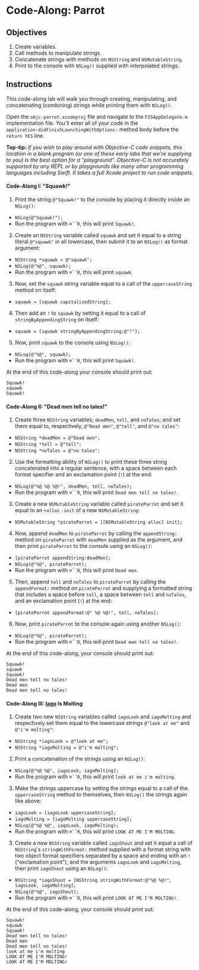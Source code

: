 # Code-Along: Parrot

## Objectives

1. Create variables.
2. Call methods to manipulate strings.
3. Concatenate strings with methods on `NSString` and `NSMutableString`.
3. Print to the console with `NSLog()` supplied with interpolated strings.

## Instructions

This code-along lab will walk you through creating, manipulating, and concatenating (combining) strings while printing them with `NSLog()`.

Open the `objc-parrot.xcodeproj` file and navigate to the `FISAppDelegate.m` implementation file. You'll enter all of your code in the `application:didFinishLaunchingWithOptions:` method body before the `return YES` line.

**Top-tip:** *If you wish to play around with Objective-C code snippets, this location in a blank program (or one of these early labs that we're supplying to you) is the best option for a "playground". Objective-C is not accurately supported by any REPL or by playgrounds like many other programming languages including Swift. It takes a full Xcode project to run code snippets.*

#### Code-Along I: "Squawk!"

1. Print the string `@"Squawk!"` to the console by placing it directly inside an `NSLog()`:
  * `NSLog(@"Squawk!");`  
  * Run the program with `⌘``R`, this will print `Squawk!`.
2. Create an `NSString` variable called `squawk` and set it equal to a string literal `@"squawk"` in all lowercase, then submit it to an `NSLog()` as format argument:
  * `NSString *squawk = @"squawk";`
  * `NSLog(@"%@", squawk);`
  * Run the program with `⌘``R`, this will print `squawk`.
3. Now, set the `squawk` string variable equal to a call of the `uppercaseString` method on itself:
  * `squawk = [squawk capitalizedString];`
4. Then add an `!` to `squawk` by setting it equal to a call of `stringByAppendingString` on itself:
  * `squawk = [squawk stringByAppendingString:@"!"];`
5. Now, print `squawk` to the console using `NSLog()`:
  * `NSLog(@"%@", squawk);`
  * Run the program with `⌘``R`, this will print `Squawk!`.

At the end of this code-along your console should print out:

```
Squawk!
squawk
Squawk!
```

#### Code-Along II: "Dead men tell no tales!"

1. Create three `NSString` variables; `deadMen`, `tell`, and `noTales`; and set them equal to, respectively, `@"Dead men"`, `@"tell"`, and `@"no tales"`:
  * `NSString *deadMen = @"Dead men";`
  * `NSString *tell = @"tell";`
  * `NSString *noTales = @"no tales";`
2. Use the formatting ability of `NSLog()` to print these three string concatenated into a regular sentence, with a space between each format specifier and an exclamation point (`!`) at the end:
  * `NSLog(@"%@ %@ %@!", deadMen, tell, noTales);`
  * Run the program with `⌘``R`, this will print `Dead men tell no tales!`.
3. Create a new `NSMutableString` variable called `pirateParrot` and set it equal to an `+alloc` `-init` of a new `NSMutableString`:
  * `NSMutableString *pirateParrot = [[NSMutableString alloc] init];`
4. Now, append `deadMen` to `pirateParrot` by calling the `appendString:` method on `pirateParrot` with `deadMen` supplied as the argument, and then print `pirateParrot` to the console using an `NSLog()`:
  * `[pirateParrot appendString:deadMen];`
  * `NSLog(@"%@", pirateParrot);`
  * Run the program with `⌘``R`, this will print `Dead men`.
5. Then, append `tell` and `noTales` to `pirateParrot` by calling the `appendFormat:` method on `pirateParrot` and supplying a formatted string that includes a space before `tell`, a space between `tell` and `noTales`, and an exclamation point (`!`) at the end:
  * `[pirateParrot appendFormat:@" %@ %@!", tell, noTales];`
6. Now, print `pirateParrot` to the console again using another `NSLog()`:
  * `NSLog(@"%@", pirateParrot);`
  * Run the program with `⌘``R`, this will print `Dead men tell no tales!`.

At the end of this code-along, your console should print out:

```
Squawk!
squawk
Squawk!
Dead men tell no tales!
Dead men
Dead men tell no tales!
```

#### Code-Along III: [Iago][iago] Is Molting

[iago]: https://en.wikipedia.org/wiki/Iago_(Disney_character)

1. Create two new `NSString` variables called `iagoLook` and `iagoMolting` and respectively set them equal to the lowercase strings `@"look at me"` and `@"i'm molting"`:
  * `NSString *iagoLook = @"look at me";`
  * `NSString *iagoMolting = @"i'm molting";`
2. Print a concatenation of the strings using an `NSLog()`:
  * `NSLog(@"%@ %@", iagoLook, iagoMolting);`
  * Run the program with `⌘``R`, this will print `look at me i'm molting`.
3. Make the strings uppercase by setting the strings equal to a call of the `uppercaseString` method to themselves, then `NSLog()` the strings again like above:
  * `iagoLook = [iagoLook uppercaseString];`
  * `iagoMolting = [iagoMolting uppercaseString];`
  * `NSLog(@"%@ %@", iagoLook, iagoMolting);`
  * Run the program with `⌘``R`, this will print `LOOK AT ME I'M MOLTING`.
3. Create a new `NSString` variable called `iagoShout` and set it equal a call of `NSString`'s `stringWithFormat:` method supplied with a format string with two object format specifiers separated by a space and ending with an `!` ("exclamation point"), and the arguments `iagoLook` and `iagoMolting`, then print `iagoShout` using an `NSLog()`:
  * `NSString *iagoShout = [NSString stringWithFormat:@"%@ %@!", iagoLook, iagoMolting];`
  * `NSLog(@"%@", iagoShout);`
  * Run the program with `⌘``R`, this will print `LOOK AT ME I'M MOLTING!`.

At the end of this code-along, your console should print out:

```
Squawk!
squawk
Squawk!
Dead men tell no tales!
Dead men
Dead men tell no tales!
look at me i'm molting
LOOK AT ME I'M MOLTING!
LOOK AT ME I'M MOLTING!
```



